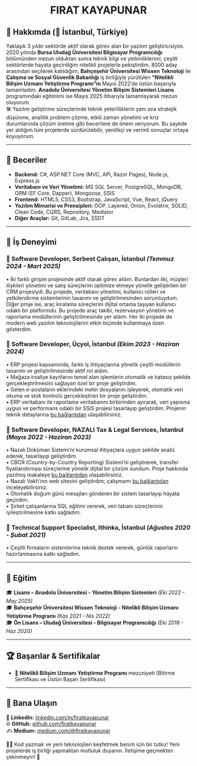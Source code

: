 # <h1 align="center">FIRAT KAYAPUNAR</h1>

## 🚀 Hakkımda (📍 İstanbul, Türkiye)

Yaklaşık 3 yıldır sektörde aktif olarak görev alan bir yazılım geliştiricisiyim. 2020 yılında **Bursa Uludağ Üniversitesi Bilgisayar Programcılığı** bölümünden mezun olduktan sonra teknik bilgi ve yetkinliklerimi, çeşitli sektörlerde hayata geçirdiğim nitelikli projelerle pekiştirdim. 8000 aday arasından seçilerek katıldığım, **Bahçeşehir Üniversitesi Wissen Teknoloji** ile **Çalışma ve Sosyal Güvenlik Bakanlığı** iş birliğiyle yürütülen **“Nitelikli Bilişim Uzmanı Yetiştirme Programı”nı** Mayıs 2022’de üstün başarıyla tamamladım. **Anadolu Üniversitesi Yönetim Bilişim Sistemleri Lisans**  programındaki eğitimimi ise Mayıs 2025 itibarıyla tamamlayarak mezun oluyorum. <br>
🛠️ Yazılım geliştirme süreçlerinde teknik yeterliliklerin yanı sıra stratejik düşünme, analitik problem çözme, etkili zaman yönetimi ve kriz durumlarında çözüm üretme gibi becerilere de önem veriyorum. Bu sayede yer aldığım tüm projelerde sürdürülebilir, yenilikçi ve verimli sonuçlar ortaya koyuyorum.

---

## 🔧 Beceriler

- **Backend:** C#, ASP.NET Core (MVC, API, Razor Pages), Node.js, Express.js
- **Veritabanı ve Veri Yönetimi:** MS SQL Server, PostgreSQL, MongoDB, ORM (EF Core, Dapper), Mongoose, SSIS
- **Frontend:** HTML5, CSS3, Bootstrap, JavaScript, Vue, React, jQuery
- **Yazılım Mimarisi ve Prensipleri:** OOP, Layered, Onion, Evolatrix, SOLID, Clean Code, CQRS, Repository, Mediator
- **Diğer Araçlar:** Git, GitLab, Jira, SSDT

---

## 💼 İş Deneyimi

### 🔹 Software Developer, Serbest Çalışan, İstanbul *(Temmuz 2024 - Mart 2025)*
• İki farklı girişim projesinde aktif olarak görev aldım. Bunlardan ilki, müşteri ilişkileri yönetimi ve satış süreçlerini optimize etmeye yönelik geliştirilen bir CRM projesiydi. Bu projede, veritabanı yönetimi, kullanıcı rolleri ve yetkilendirme sistemlerinin tasarımı ve geliştirilmesinden sorumluydum. Diğer proje ise, araç kiralama süreçlerini dijital ortama taşıyan kullanıcı odaklı bir platformdu. Bu projede araç takibi, rezervasyon yönetimi ve raporlama modüllerinin geliştirilmesinde yer aldım. Her iki projede de modern web yazılım teknolojilerini etkin biçimde kullanmaya özen gösterdim.<br>

### 🔹 Software Developer, Üçyol, İstanbul *(Ekim 2023 - Haziran 2024)*
• ERP projesi kapsamında, farklı iş ihtiyaçlarına yönelik çeşitli modüllerin tasarımı ve geliştirilmesinde aktif rol aldım.<br>
• Mağaza irsaliye kayıtlarını temel alan işlemlerin otomatik ve hatasız şekilde gerçekleştirilmesini sağlayan özel bir proje geliştirdim.<br>
• Gelen e-postaların eklerindeki metin dosyalarını işleyerek, otomatik veri okuma ve stok kontrolü gerçekleştiren bir proje geliştirdim.<br>
• ERP veritabanı ile raporlama veritabanını birbirinden ayırarak, veri yapısına uygun ve performans odaklı bir SSIS projesi tasarlayıp geliştirdim. Projenin teknik detaylarına [bu bağlantıdan](https://medium.com/@firatkayapunar/etl-ssis-ssdt-36a31437eef4) ulaşabilirsiniz.<br>

### 🔹 Software Developer, NAZALI Tax & Legal Services, İstanbul *(Mayıs 2022 - Haziran 2023)*
• Nazalı Doküman Sistemi’ni kurumsal ihtiyaçlara uygun şekilde analiz ederek, tasarlayıp geliştirdim.<br>
• CBCR (Country-by-Country Reporting) Sistemi’ni geliştirerek, transfer fiyatlandırması süreçlerine yönelik dijital bir çözüm sundum. Proje hakkında yazılmış makaleye [bu bağlantıdan](https://medium.com/@serdar1aslan/application-of-software-solutions-in-transfer-pricing-practices-5878fbdedc2b) ulaşabilirsiniz.<br>
• Nazalı Vakfı’nın web sitesini geliştirdim; çalışmamı [bu bağlantıdan](https://nazalivakfi.com/) inceleyebilirsiniz.<br>
• Otomatik doğum günü mesajları gönderen bir sistem tasarlayıp hayata geçirdim.<br>
• Şirket çalışanlarına SQL eğitimi vererek, veri tabanı süreçlerinin iyileştirilmesine katkı sağladım.<br>

### 🔹 Technical Support Specialist, Ithinka, İstanbul *(Ağustos 2020 - Şubat 2021)*
• Çeşitli firmaların sistemlerine teknik destek vererek, günlük raporların hazırlanmasına katkı sağladım.<br>

---

## 📜 Eğitim

🎓 **Lisans – Anadolu Üniversitesi - Yönetim Bilişim Sistemleri** *(Eki 2022 - May 2025)*  
🎓 **Bahçeşehir Üniversitesi Wissen Teknoloji - Nitelikli Bilişim Uzmanı Yetiştirme Programı** *(Kas 2021 - Nis 2022)*  
🎓 **Ön Lisans – Uludağ Üniversitesi - Bilgisayar Programcılığı** *(Eki 2018 - Haz 2020)*  

---

## 🏆 Başarılar & Sertifikalar

- 📜 **Nitelikli Bilişim Uzmanı Yetiştirme Programı** mezuniyeti (Bitirme Sertifikası ve Üstün Başarı Sertifikası)

---

## 📩 Bana Ulaşın

🔗 **LinkedIn:** [linkedin.com/in/firatkayapunar](https://www.linkedin.com/in/firatkayapunar)  
🌐 **GitHub:** [github.com/firatkayapunar](https://github.com/firatkayapunar)  
✍ **Medium:** [medium.com/@firatkayapunar](https://medium.com/@firatkayapunar)  

👨‍💻 Kod yazmak ve yeni teknolojileri keşfetmek benim için bir tutku! Yeni projelerde iş birliği yapmaktan mutluluk duyarım. İletişime geçmekten çekinmeyin! 🚀
